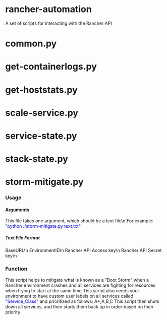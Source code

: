 # rancher-automation
A set of scripts for interacting with the Rancher API

# common.py

# get-containerlogs.py

# get-hoststats.py

# scale-service.py

# service-state.py

# stack-state.py

# storm-mitigate.py
### Usage
#### Arguments
This file takes one argument, which should be a text file\n
For example: <span style="color:blue">"python ./storm-mitigate.py text.txt"</span>
##### Text File Format
BaseURL\n
EnvironmentID\n
Rancher API Access key\n
Rancher API Secret key\n
### Function
This script helps to mitigate what is known as a "Boot Storm" when a Rancher environment crashes and all services are fighting for resources when trying to start at the same time
This script also needs your environment to have custom user labels on all services called <span style="color:blue">"Service_Class"</span> and prioritized as follows: A+,A,B,C
This script then shuts down all services, and then starts them back up in order based on their priority
